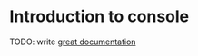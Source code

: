# Introduction to console

TODO: write [great documentation](http://jacobian.org/writing/what-to-write/)
